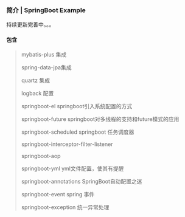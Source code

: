 ### 简介 | SpringBoot Example
持续更新完善中。。。
#### 包含 
>mybatis-plus 集成 
>
>spring-data-jpa集成
>
>quartz 集成 
>
>logback 配置
>
>springboot-el springboot引入系统配置的方式
>
>springboot-future springboot对多线程的支持和future模式的应用
>
>springboot-scheduled springboot 任务调度器
>
>springboot-interceptor-filter-listener
>
>springboot-aop
>
>springboot-yml  yml文件配置，使其有提醒
>
>springboot-annotations SpringBoot自动配置之迷
>
>springboot-event spring 事件
>
>springboot-exception 统一异常处理
